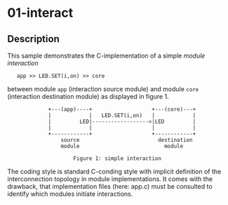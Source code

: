 # 01-interact

## Description

This sample demonstrates the C-implementation of a simple *module interaction*

```
   app >> LED.SET(i,on) >> core
```

between module `app` (interaction source module) and module `core` (interaction
destination module) as displayed in figure 1.

```
             +---(app)----+                   +---(core)---+
             |            |   LED.SET(i,on)   |            |
             |         LED|------------------>|LED         |
             |            |                   |            |
             +------------+                   +------------+
                 source                         destination
                 module                           module

                     Figure 1: simple interaction
```

The coding style is standard C-conding style with implicit definition of the
interconnection topology in module implementations. It comes with the drawback,
that implementation files (here: app.c) must be consulted to identify which
modules initiate interactions.
